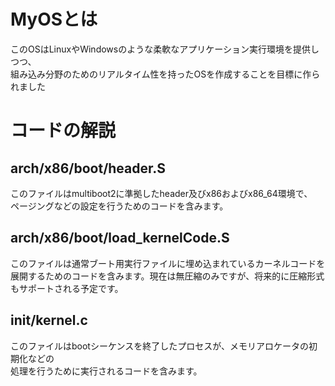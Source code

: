 # MyOSとは
このOSはLinuxやWindowsのような柔軟なアプリケーション実行環境を提供しつつ、  
組み込み分野のためのリアルタイム性を持ったOSを作成することを目標に作られました

# コードの解説

## arch/x86/boot/header.S
このファイルはmultiboot2に準拠したheader及びx86およびx86_64環境で、  
ページングなどの設定を行うためのコードを含みます。

## arch/x86/boot/load_kernelCode.S
このファイルは通常ブート用実行ファイルに埋め込まれているカーネルコードを  
展開するためのコードを含みます。現在は無圧縮のみですが、将来的に圧縮形式もサポートされる予定です。

## init/kernel.c
このファイルはbootシーケンスを終了したプロセスが、メモリアロケータの初期化などの  
処理を行うために実行されるコードを含みます。



